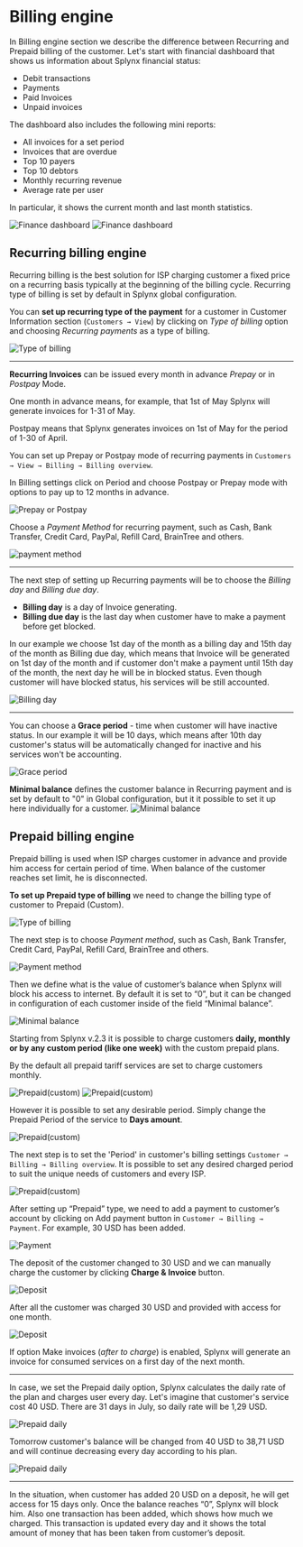 Billing engine
==========

In Billing engine section we describe the difference between Recurring and Prepaid billing of the customer.
Let's start with financial dashboard that shows us information about Splynx financial status:

* Debit transactions
* Payments
* Paid Invoices
* Unpaid invoices

The dashboard also includes the following mini reports:
* All invoices for a set period
* Invoices that are overdue
* Top 10 payers
* Top 10 debtors
* Monthly recurring revenue
* Average rate per user

In particular, it shows the current month and last month statistics.

![Finance dashboard](finance_dashboard_1.jpg)
![Finance dashboard](finance_dashboard_2.jpg)


## Recurring billing engine

Recurring billing is the best solution for ISP charging customer a fixed price on a recurring basis typically at the beginning of the billing cycle. Recurring type of billing is set by default in Splynx global configuration.

You can **set up recurring type of the payment** for a customer in Customer Information section (`Customers → View`) by clicking on *Type of billing* option and choosing *Recurring payments* as a type of billing.

![Type of billing](type_of_billing_recurring.png)


---------
**Recurring Invoices** can be issued every month in advance *Prepay* or in *Postpay* Mode.

One month in advance means, for example, that 1st of May Splynx will generate invoices for 1-31 of May.

Postpay means that Splynx generates invoices on 1st of May for the period of 1-30 of April.

You can set up Prepay or Postpay mode of recurring payments in `Customers → View → Billing → Billing overview`.

In Billing settings click on Period and choose Postpay or Prepay mode with options to pay up to 12 months in advance.

![Prepay or Postpay](prepay_postpay.png)

Choose a *Payment Method* for recurring payment, such as Cash, Bank Transfer, Credit Card, PayPal, Refill Card, BrainTree and others.

![payment method](payment_method_1.png)

---------
The next step of setting up Recurring payments will be to choose the *Billing day* and *Billing due day*.

* **Billing day** is a day of Invoice generating.
* **Billing due day** is the last day when customer have to make a payment before get blocked.

In our example we choose 1st day of the month as a billing day and 15th day of the month as Billing due day, which means that Invoice will be generated on 1st day of the month and if customer don't make a payment until 15th day of the month, the next day he will be in blocked status.
Even though customer will have blocked status, his services will be still accounted.

![Billing day](billing_day.png)


---
You can choose a **Grace period** - time when customer will have inactive status. In our example it will be 10 days, which means after 10th day customer's status will be automatically changed for inactive and his services won't be accounting.

![Grace period](grace_period.png)


**Minimal balance** defines the customer balance in Recurring payment and is set by default to "0" in Global configuration, but it it possible to set it up here individually for a customer.
![Minimal balance](minimal_balance.png)


## Prepaid billing engine

Prepaid billing is used when ISP charges customer in advance and provide him access for certain period of time. When balance of the customer reaches set limit, he is disconnected.

**To set up Prepaid type of billing** we need to change the billing type of customer to Prepaid (Custom).

![Type of billing](type_of_billing_prepaid.png)


The next step is to choose *Payment method*,  such as Cash, Bank Transfer, Credit Card, PayPal, Refill Card, BrainTree and others.

![Payment method](payment_method_2.png)


Then we define what is the value of customer’s balance when Splynx will block his access to internet.
By default it is set to “0”, but it can be changed in configuration of each customer inside of the field “Minimal balance”.

![Minimal balance](minimal_balance_prepaid.png)

Starting from Splynx v.2.3 it is possible to charge customers **daily, monthly or by any custom period (like one week)**  with the custom prepaid plans.

By the default all prepaid tariff services are set to charge customers monthly.

![Prepaid(custom)](custom_prepaid_1.png)
![Prepaid(custom)](custom_prepaid_2.png)

However it is possible to set any desirable period. Simply change the Prepaid Period of the service to **Days amount**.

![Prepaid(custom)](custom_prepaid_3.png)

The next step is to set the 'Period' in customer's billing settings `Customer → Billing → Billing overview`. It is possible to set any desired charged period to suit the unique needs of customers and every ISP.

![Prepaid(custom)](prepaid_period.png)

After setting up “Prepaid” type, we need to add a payment to customer’s account by clicking on Add payment  button in `Customer → Billing → Payment`. For example, 30 USD has been added.

![Payment](payment.png)

The deposit of the customer changed to 30 USD and we can manually charge the customer by clicking **Charge & Invoice** button.

![Deposit](deposit_charge.png)

After all the customer was charged 30 USD and provided with access for one month.

![Deposit](information_prepaid.png)

If option Make invoices (*after to charge*) is enabled, Splynx will generate an invoice for consumed services on a first day of the next month.

---
In case, we set the Prepaid daily option, Splynx calculates the daily rate of the plan and charges user every day. Let's imagine that customer's service cost 40 USD. There are 31 days in July, so daily rate will be 1,29 USD.

![Prepaid daily](prepaid_daily_1.png)

Tomorrow customer's balance will be changed from 40 USD to 38,71 USD and will continue decreasing every day according to his plan.

![Prepaid daily](prepaid_daily_2.png)

---
In the situation, when customer has added 20 USD on a deposit, he will get access for 15 days only. Once the balance reaches “0”, Splynx will block him. Also one transaction has been added, which shows how much we charged. This transaction is updated every day and it shows the total amount of money that has been taken from customer’s deposit.
